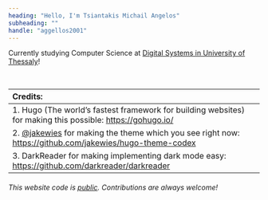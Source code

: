 ```yaml
---
heading: "Hello, I'm Tsiantakis Michail Angelos"
subheading: "" 
handle: "aggellos2001"
---
```

Currently studying Computer Science at [Digital Systems in University of Thessaly](https://ds.uth.gr/en/home/)!

<br/>

| Credits:                                                     |
| :----------------------------------------------------------- |
| 1. Hugo (The world’s fastest framework for building websites) for making this possible: https://gohugo.io/ |
| 2. [@jakewies](https://github.com/jakewies) for making the theme which you see right now: https://github.com/jakewies/hugo-theme-codex |
| 3. DarkReader for making implementing dark mode easy: https://github.com/darkreader/darkreader |

###### This website code is [public]( https://github.com/aggellos2001/aggellos2001.github.io). Contributions are always welcome!

